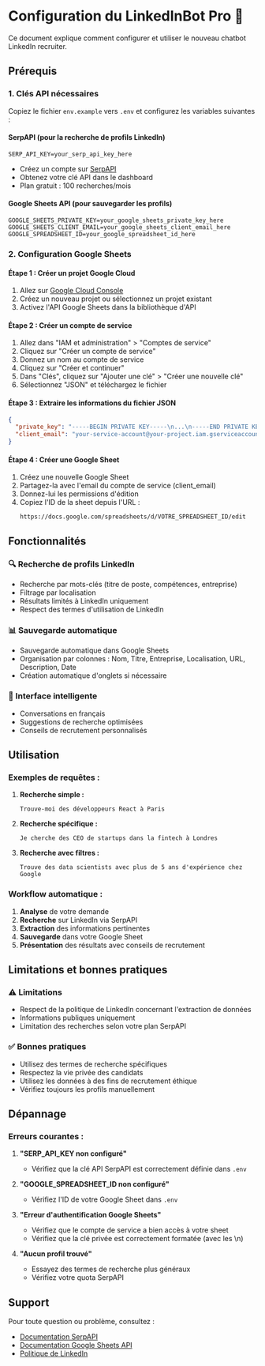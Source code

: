 # Configuration du LinkedInBot Pro 💼

Ce document explique comment configurer et utiliser le nouveau chatbot LinkedIn recruiter.

## Prérequis

### 1. Clés API nécessaires

Copiez le fichier `env.example` vers `.env` et configurez les variables suivantes :

#### SerpAPI (pour la recherche de profils LinkedIn)
```
SERP_API_KEY=your_serp_api_key_here
```
- Créez un compte sur [SerpAPI](https://serpapi.com/)
- Obtenez votre clé API dans le dashboard
- Plan gratuit : 100 recherches/mois

#### Google Sheets API (pour sauvegarder les profils)
```
GOOGLE_SHEETS_PRIVATE_KEY=your_google_sheets_private_key_here
GOOGLE_SHEETS_CLIENT_EMAIL=your_google_sheets_client_email_here
GOOGLE_SPREADSHEET_ID=your_google_spreadsheet_id_here
```

### 2. Configuration Google Sheets

#### Étape 1 : Créer un projet Google Cloud
1. Allez sur [Google Cloud Console](https://console.cloud.google.com/)
2. Créez un nouveau projet ou sélectionnez un projet existant
3. Activez l'API Google Sheets dans la bibliothèque d'API

#### Étape 2 : Créer un compte de service
1. Allez dans "IAM et administration" > "Comptes de service"
2. Cliquez sur "Créer un compte de service"
3. Donnez un nom au compte de service
4. Cliquez sur "Créer et continuer"
5. Dans "Clés", cliquez sur "Ajouter une clé" > "Créer une nouvelle clé"
6. Sélectionnez "JSON" et téléchargez le fichier

#### Étape 3 : Extraire les informations du fichier JSON
```json
{
  "private_key": "-----BEGIN PRIVATE KEY-----\n...\n-----END PRIVATE KEY-----\n",
  "client_email": "your-service-account@your-project.iam.gserviceaccount.com"
}
```

#### Étape 4 : Créer une Google Sheet
1. Créez une nouvelle Google Sheet
2. Partagez-la avec l'email du compte de service (client_email)
3. Donnez-lui les permissions d'édition
4. Copiez l'ID de la sheet depuis l'URL : 
   ```
   https://docs.google.com/spreadsheets/d/VOTRE_SPREADSHEET_ID/edit
   ```

## Fonctionnalités

### 🔍 Recherche de profils LinkedIn
- Recherche par mots-clés (titre de poste, compétences, entreprise)
- Filtrage par localisation
- Résultats limités à LinkedIn uniquement
- Respect des termes d'utilisation de LinkedIn

### 📊 Sauvegarde automatique
- Sauvegarde automatique dans Google Sheets
- Organisation par colonnes : Nom, Titre, Entreprise, Localisation, URL, Description, Date
- Création automatique d'onglets si nécessaire

### 🤖 Interface intelligente
- Conversations en français
- Suggestions de recherche optimisées
- Conseils de recrutement personnalisés

## Utilisation

### Exemples de requêtes :

1. **Recherche simple :**
   ```
   Trouve-moi des développeurs React à Paris
   ```

2. **Recherche spécifique :**
   ```
   Je cherche des CEO de startups dans la fintech à Londres
   ```

3. **Recherche avec filtres :**
   ```
   Trouve des data scientists avec plus de 5 ans d'expérience chez Google
   ```

### Workflow automatique :
1. **Analyse** de votre demande
2. **Recherche** sur LinkedIn via SerpAPI
3. **Extraction** des informations pertinentes
4. **Sauvegarde** dans votre Google Sheet
5. **Présentation** des résultats avec conseils de recrutement

## Limitations et bonnes pratiques

### ⚠️ Limitations
- Respect de la politique de LinkedIn concernant l'extraction de données
- Informations publiques uniquement
- Limitation des recherches selon votre plan SerpAPI

### ✅ Bonnes pratiques
- Utilisez des termes de recherche spécifiques
- Respectez la vie privée des candidats
- Utilisez les données à des fins de recrutement éthique
- Vérifiez toujours les profils manuellement

## Dépannage

### Erreurs courantes :

1. **"SERP_API_KEY non configuré"**
   - Vérifiez que la clé API SerpAPI est correctement définie dans `.env`

2. **"GOOGLE_SPREADSHEET_ID non configuré"**
   - Vérifiez l'ID de votre Google Sheet dans `.env`

3. **"Erreur d'authentification Google Sheets"**
   - Vérifiez que le compte de service a bien accès à votre sheet
   - Vérifiez que la clé privée est correctement formatée (avec les \n)

4. **"Aucun profil trouvé"**
   - Essayez des termes de recherche plus généraux
   - Vérifiez votre quota SerpAPI

## Support

Pour toute question ou problème, consultez :
- [Documentation SerpAPI](https://serpapi.com/search-api)
- [Documentation Google Sheets API](https://developers.google.com/sheets/api)
- [Politique de LinkedIn](https://www.linkedin.com/legal/professional-community-policies) 